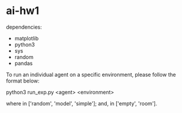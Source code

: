 # ai-hw1

dependencies:
  - matplotlib
  - python3
  - sys
  - random
  - pandas

To run an individual agent on a specific environment, please follow the format below:

python3 run_exp.py \<agent\> \<environment\>

where <agent> in ['random', 'model', 'simple']; and,
<environment> in ['empty', 'room'].
